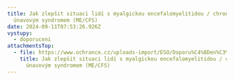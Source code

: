 ```yaml
---
title: Jak zlepšit situaci lidí s myalgickou encefalomyelitidou / chronickým
  únavovým syndromem (ME/CFS)
date: 2024-09-11T07:53:26.926Z
vystupy:
  - doporuceni
attachmentsTop:
  - file: https://www.ochrance.cz/uploads-import/ESO/Doporu%C4%8Den%C3%AD%2054-2024-OZP-PH-2%20final_001.pdf
    title: Jak zlepšit situaci lidí s myalgickou encefalomyelitidou / chronickým
      únavovým syndromem (ME/CFS)
---
```

